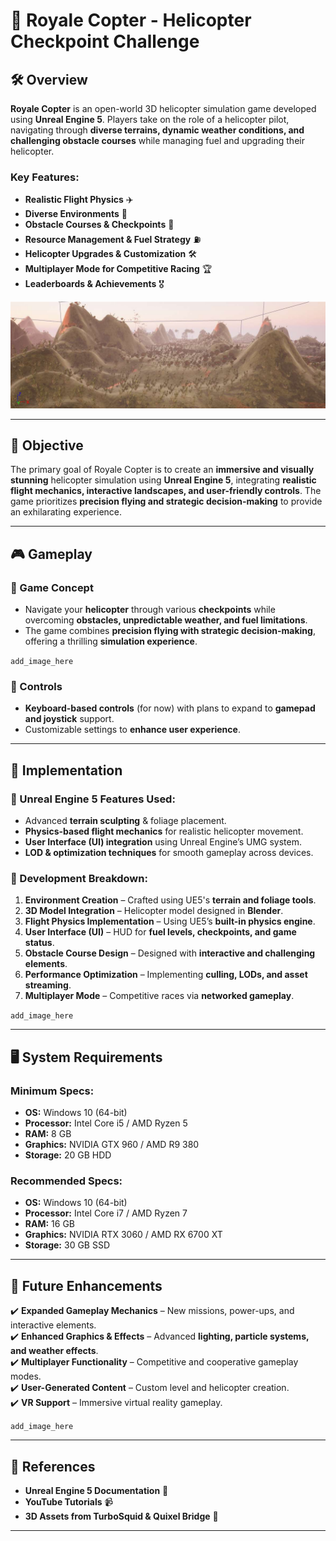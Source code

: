 # 🚁 Royale Copter - Helicopter Checkpoint Challenge

## 🛠️ Overview
**Royale Copter** is an open-world 3D helicopter simulation game developed using **Unreal Engine 5**. Players take on the role of a helicopter pilot, navigating through **diverse terrains, dynamic weather conditions, and challenging obstacle courses** while managing fuel and upgrading their helicopter.

### Key Features:
- **Realistic Flight Physics** ✈️
- **Diverse Environments** 🌄
- **Obstacle Courses & Checkpoints** 🚧
- **Resource Management & Fuel Strategy** ⛽
- **Helicopter Upgrades & Customization** 🛠️
- **Multiplayer Mode for Competitive Racing** 🏆
- **Leaderboards & Achievements** 🎖️

![Game Environment](https://github.com/AyushPoddar6845/Stockpile-Chopper/blob/main/Landscape1.png)


---

## 🎯 Objective
The primary goal of Royale Copter is to create an **immersive and visually stunning** helicopter simulation using **Unreal Engine 5**, integrating **realistic flight mechanics, interactive landscapes, and user-friendly controls**. The game prioritizes **precision flying and strategic decision-making** to provide an exhilarating experience.

---

## 🎮 Gameplay
### 🔹 Game Concept
- Navigate your **helicopter** through various **checkpoints** while overcoming **obstacles, unpredictable weather, and fuel limitations**.
- The game combines **precision flying with strategic decision-making**, offering a thrilling **simulation experience**.

`add_image_here`

### 🔹 Controls
- **Keyboard-based controls** (for now) with plans to expand to **gamepad and joystick** support.
- Customizable settings to **enhance user experience**.

---

## 🚀 Implementation
### 🔹 Unreal Engine 5 Features Used:
- Advanced **terrain sculpting** & foliage placement.
- **Physics-based flight mechanics** for realistic helicopter movement.
- **User Interface (UI) integration** using Unreal Engine’s UMG system.
- **LOD & optimization techniques** for smooth gameplay across devices.

### 🔹 Development Breakdown:
1. **Environment Creation** – Crafted using UE5's **terrain and foliage tools**.
2. **3D Model Integration** – Helicopter model designed in **Blender**.
3. **Flight Physics Implementation** – Using UE5’s **built-in physics engine**.
4. **User Interface (UI)** – HUD for **fuel levels, checkpoints, and game status**.
5. **Obstacle Course Design** – Designed with **interactive and challenging elements**.
6. **Performance Optimization** – Implementing **culling, LODs, and asset streaming**.
7. **Multiplayer Mode** – Competitive races via **networked gameplay**.

`add_image_here`

---

## 🖥️ System Requirements
### Minimum Specs:
- **OS:** Windows 10 (64-bit)
- **Processor:** Intel Core i5 / AMD Ryzen 5
- **RAM:** 8 GB
- **Graphics:** NVIDIA GTX 960 / AMD R9 380
- **Storage:** 20 GB HDD

### Recommended Specs:
- **OS:** Windows 10 (64-bit)
- **Processor:** Intel Core i7 / AMD Ryzen 7
- **RAM:** 16 GB
- **Graphics:** NVIDIA RTX 3060 / AMD RX 6700 XT
- **Storage:** 30 GB SSD

---

## 🔮 Future Enhancements
✔️ **Expanded Gameplay Mechanics** – New missions, power-ups, and interactive elements.  
✔️ **Enhanced Graphics & Effects** – Advanced **lighting, particle systems, and weather effects**.  
✔️ **Multiplayer Functionality** – Competitive and cooperative gameplay modes.  
✔️ **User-Generated Content** – Custom level and helicopter creation.  
✔️ **VR Support** – Immersive virtual reality gameplay.  

`add_image_here`

---

## 📜 References
- **Unreal Engine 5 Documentation** 📖
- **YouTube Tutorials** 📹
- **3D Assets from TurboSquid & Quixel Bridge** 🎨

---

